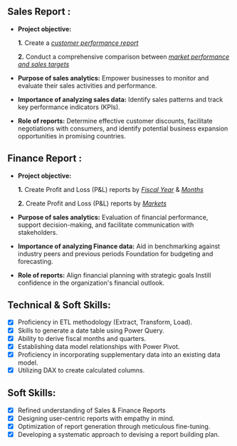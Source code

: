 ## Sales Report :


- **Project objective:** 

    **1.** Create a _[customer performance report](https://drive.google.com/file/d/10I-WxJ-550Vw3Y5aWV-oAfAEA5IzBtLv/view?usp=sharing)_ 

    **2.** Conduct a comprehensive comparison between _[market performance and sales targets](https://drive.google.com/file/d/15xO8HY1Kv12H5i4QgMqDn5Q27BP4ZNL2/view?usp=sharing)_

- **Purpose of sales analytics:** Empower businesses to monitor and evaluate their sales activities and performance.

- **Importance of analyzing sales data:** Identify sales patterns and track key performance indicators (KPIs).

- **Role of reports:** Determine effective customer discounts, facilitate negotiations with consumers, and identify potential business expansion opportunities in promising countries.


## Finance Report :

- **Project objective:** 

    **1.** Create Profit and Loss (P&L) reports by _[Fiscal Year](https://drive.google.com/file/d/1o9HFzm13A1VybAWO2d4ZvzfLDpwDFEN9/view?usp=sharing)_ & _[Months](https://drive.google.com/file/d/1I_wLMtf9iNwdCWPPDbVmdCOrN_pnRtfK/view?usp=sharing)_ 

   **2.** Create Profit and Loss (P&L) reports by _[Markets](https://drive.google.com/file/d/1k1gZl-EgnDGUqaZnWgqQpHTiOg85mkPW/view?usp=sharing)_

- **Purpose of sales analytics:** Evaluation of financial performance, support decision-making, and facilitate communication with stakeholders.

- **Importance of analyzing Finance data:** Aid in benchmarking against industry peers and previous periods Foundation for budgeting and forecasting.

- **Role of reports:** Align financial planning with strategic goals Instill confidence in the organization's financial outlook.


## Technical & Soft Skills:
- [x]	Proficiency in ETL methodology (Extract, Transform, Load).
- [x]	Skills to generate a date table using Power Query.
- [x]	Ability to derive fiscal months and quarters.
- [x]	Establishing data model relationships with Power Pivot.
- [x]	Proficiency in incorporating supplementary data into an existing data model.
- [x]	Utilizing DAX to create calculated columns.

## Soft Skills:
- [x]	Refined understanding of Sales & Finance Reports
- [x]	Designing user-centric reports with empathy in mind.
- [x]	Optimization of report generation through meticulous fine-tuning.
- [x]	Developing a systematic approach to devising a report building plan.
